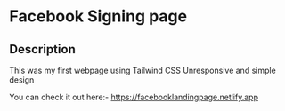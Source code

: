 # Facebook Signing page

## Description
 This was my first webpage using Tailwind CSS
Unresponsive and simple design



You can check it out here:-
https://facebooklandingpage.netlify.app

